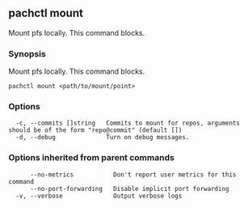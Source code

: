 ## pachctl mount

Mount pfs locally. This command blocks.

### Synopsis


Mount pfs locally. This command blocks.

```
pachctl mount <path/to/mount/point>
```

### Options

```
  -c, --commits []string   Commits to mount for repos, arguments should be of the form "repo@commit" (default [])
  -d, --debug              Turn on debug messages.
```

### Options inherited from parent commands

```
      --no-metrics           Don't report user metrics for this command
      --no-port-forwarding   Disable implicit port forwarding
  -v, --verbose              Output verbose logs
```

